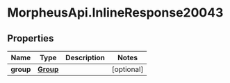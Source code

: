 # MorpheusApi.InlineResponse20043

## Properties

Name | Type | Description | Notes
------------ | ------------- | ------------- | -------------
**group** | [**Group**](Group.md) |  | [optional] 


